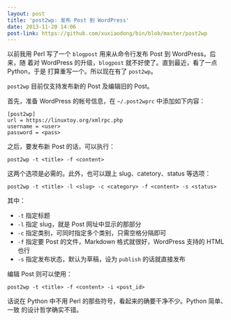 ```yaml
---
layout: post
title: 'post2wp: 发布 Post 到 WordPress'
date: 2013-11-20 14:06
post-link: https://github.com/xuxiaodong/bin/blob/master/post2wp
---
```


以前我用 Perl 写了一个 `blogpost` 用来从命令行发布 Post 到 WordPress。后来，随
着对 WordPress 的升级，`blogpost` 就不好使了。直到最近，看了一点 Python，于是
打算重写一个。所以现在有了 `post2wp`。

`post2wp` 目前仅支持发布新的 Post 及编辑旧的 Post。

首先，准备 WordPress 的帐号信息，在 `~/.post2wprc` 中添加如下内容：

    [post2wp]
    url = https://linuxtoy.org/xmlrpc.php
    username = <user>
    password = <pass>

之后，要发布新 Post 的话，可以执行：

    post2wp -t <title> -f <content>

这两个选项是必需的。此外，也可以跟上 slug、catetory、status 等选项：

    post2wp -t <title> -l <slug> -c <category> -f <content> -s <status>

其中：

* `-t` 指定标题
* `-l` 指定 slug，就是 Post 网址中显示的那部分
* `-c` 指定类别，可同时指定多个类别，只需空格分隔即可
* `-f` 指定要 Post 的文件，Markdown 格式就很好，WordPress 支持的 HTML 也行
* `-s` 指定发布状态，默认为草稿，设为 `publish` 的话就直接发布

编辑 Post 则可以使用：

    post2wp -t <title> -f <content> -i <post_id>

话说在 Python 中不用 Perl 的那些符号，看起来的确要干净不少。Python 简单、一致
的设计哲学确实不错。
